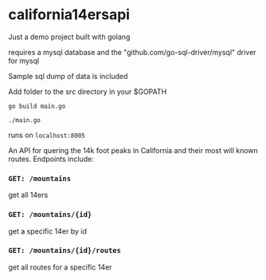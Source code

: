 # california14ersapi
Just a demo project built with golang

requires a mysql database and the "github.com/go-sql-driver/mysql" driver for mysql

Sample sql dump of data is included

Add folder to the src directory in your $GOPATH 

`go build main.go`

`./main.go`

runs on `localhost:8005`

An API for quering the 14k foot peaks in California and their most will known routes. Endpoints include:

### `GET: /mountains`
get all 14ers

### `GET: /mountains/{id}`
get a specific 14er by id

### `GET: /mountains/{id}/routes`
get all routes for a specific 14er
